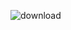 ![download](https://github.com/mehedidevs/letsbuy/assets/108575130/5821538f-b896-4046-8bf6-6c3868e915c1)
